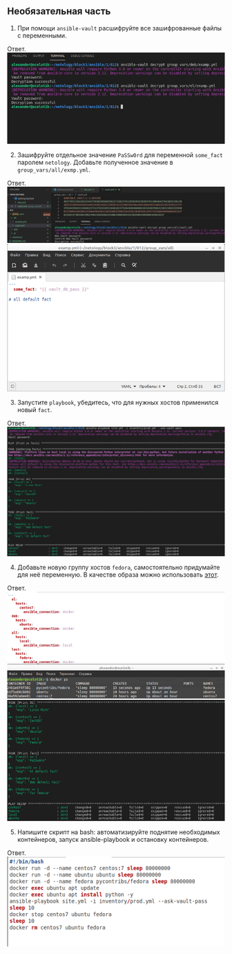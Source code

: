 ## Необязательная часть

1. При помощи `ansible-vault` расшифруйте все зашифрованные файлы с переменными.

Ответ.
![Screenshot](3-1.png) 

2. Зашифруйте отдельное значение `PaSSw0rd` для переменной `some_fact` паролем `netology`. Добавьте полученное значение в `group_vars/all/exmp.yml`.

Ответ.
![Screenshot](3-2-1.png) 
![Screenshot](3-2-2.png) 

3. Запустите `playbook`, убедитесь, что для нужных хостов применился новый `fact`.

Ответ.
![Screenshot](3-3.png)

4. Добавьте новую группу хостов `fedora`, самостоятельно придумайте для неё переменную. В качестве образа можно использовать [этот](https://hub.docker.com/r/pycontribs/fedora).

Ответ.
![Screenshot](3-4-1.png)
![Screenshot](3-4-2.png)

5. Напишите скрипт на bash: автоматизируйте поднятие необходимых контейнеров, запуск ansible-playbook и остановку контейнеров.

Ответ.
![Screenshot](3-5.png)


